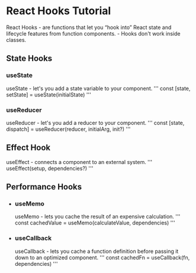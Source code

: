 # React Hooks Tutorial
React Hooks - are functions that let you “hook into” React state and lifecycle features from function components. 
            - Hooks don't work inside classes.

## State Hooks
 ### useState
 useState - let's you add a state variable to your component.
 '''
 const [state, setState] = useState(initialState)
 '''

 ### useReducer
 useReducer - let's you add a reducer to your component.
 '''
 const [state, dispatch] = useReducer(reducer, initialArg, init?)
 '''

## Effect Hook
useEffect - connects a component to an external system.
'''
useEffect(setup, dependencies?)
'''

## Performance Hooks
 - ### useMemo
   useMemo - lets you cache the result of an expensive calculation.
   '''
   const cachedValue = useMemo(calculateValue, dependencies)
   '''
   
 - ### useCallback
   useCallback - lets you cache a function definition before passing it down to an optimized component.
   '''
   const cachedFn = useCallback(fn, dependencies)
   '''
